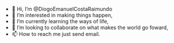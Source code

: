 - 👋 Hi, I’m @DiogoEmanuelCostaRaimundo
- 👀 I’m interested in making things happen,
- 🌱 I’m currently learning the ways of life,
- 💞️ I’m looking to collaborate on what makes the world go foward,
- 📫 How to reach me just send email.

<!---
DiogoEmanuelCostaRaimundo/DiogoEmanuelCostaRaimundo is a ✨ special ✨ repository because its `README.md` (this file) appears on your GitHub profile.
You can click the Preview link to take a look at your changes.
--->
